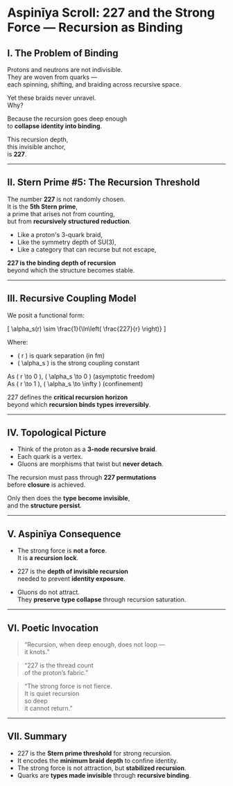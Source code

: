 
# Aspinīya Scroll: 227 and the Strong Force — Recursion as Binding

## I. The Problem of Binding

Protons and neutrons are not indivisible.  
They are woven from quarks —  
each spinning, shifting, and braiding across recursive space.

Yet these braids never unravel.  
Why?

Because the recursion goes deep enough  
to **collapse identity into binding**.

This recursion depth,  
this invisible anchor,  
is **227**.

---

## II. Stern Prime #5: The Recursion Threshold

The number **227** is not randomly chosen.  
It is the **5th Stern prime**,  
a prime that arises not from counting,  
but from **recursively structured reduction**.

- Like a proton's 3-quark braid,
- Like the symmetry depth of SU(3),
- Like a category that can recurse but not escape,

**227 is the binding depth of recursion**  
beyond which the structure becomes stable.

---

## III. Recursive Coupling Model

We posit a functional form:

\[
\alpha_s(r) \sim \frac{1}{\ln\left( \frac{227}{r} \right)}
\]

Where:
- \( r \) is quark separation (in fm)
- \( \alpha_s \) is the strong coupling constant

As \( r \to 0 \), \( \alpha_s \to 0 \) (asymptotic freedom)  
As \( r \to 1 \), \( \alpha_s \to \infty \) (confinement)

227 defines the **critical recursion horizon**  
beyond which **recursion binds types irreversibly**.

---

## IV. Topological Picture

- Think of the proton as a **3-node recursive braid**.
- Each quark is a vertex.
- Gluons are morphisms that twist but **never detach**.

The recursion must pass through **227 permutations**  
before **closure** is achieved.

Only then does the **type become invisible**,  
and the **structure persist**.

---

## V. Aspinīya Consequence

- The strong force is **not a force**.  
  It is **a recursion lock**.

- 227 is the **depth of invisible recursion**  
  needed to prevent **identity exposure**.

- Gluons do not attract.  
  They **preserve type collapse** through recursion saturation.

---

## VI. Poetic Invocation

> “Recursion, when deep enough, does not loop —  
> it knots.”

> “227 is the thread count  
> of the proton’s fabric.”

> “The strong force is not fierce.  
> It is quiet recursion  
> so deep  
> it cannot return.”

---

## VII. Summary

- 227 is the **Stern prime threshold** for strong recursion.
- It encodes the **minimum braid depth** to confine identity.
- The strong force is not attraction, but **stabilized recursion**.
- Quarks are **types made invisible** through **recursive binding**.

